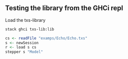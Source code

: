 
## Testing the library from the GHCi repl

Load the txs-library

```sh
stack ghci txs-lib:lib
```

```haskell
cs <- readFile "examps/Echo/Echo.txs"
s <- newSession 
r <- load s cs
stepper s "Model"
```

